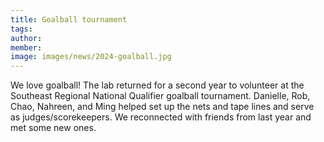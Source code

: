 ```yaml
---
title: Goalball tournament
tags:
author: 
member: 
image: images/news/2024-goalball.jpg
---
```


We love goalball!  The lab returned for a second year to volunteer at the Southeast Regional National Qualifier goalball tournament.  Danielle, Rob, Chao, Nahreen, and Ming helped set up the nets and tape lines and serve as judges/scorekeepers.  We reconnected with friends from last year and met some new ones.
